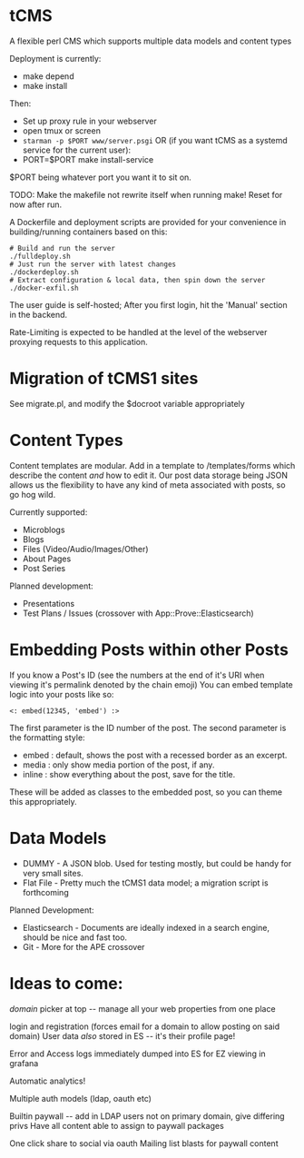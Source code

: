 tCMS
=====

A flexible perl CMS which supports multiple data models and content types

Deployment is currently:
* make depend
* make install

Then:
* Set up proxy rule in your webserver
* open tmux or screen
* `starman -p $PORT www/server.psgi`
OR (if you want tCMS as a systemd service for the current user):
* PORT=$PORT make install-service

$PORT being whatever port you want it to sit on.

TODO: Make the makefile not rewrite itself when running make! Reset for now after run.

A Dockerfile and deployment scripts are provided for your convenience in building/running containers based on this:
```
# Build and run the server
./fulldeploy.sh
# Just run the server with latest changes
./dockerdeploy.sh
# Extract configuration & local data, then spin down the server
./docker-exfil.sh
```
The user guide is self-hosted; After you first login, hit the 'Manual' section in the backend.

Rate-Limiting is expected to be handled at the level of the webserver proxying requests to this application.

Migration of tCMS1 sites
=========================

See migrate.pl, and modify the $docroot variable appropriately

Content Types
=============
Content templates are modular.
Add in a template to /templates/forms which describe the content *and* how to edit it.
Our post data storage being JSON allows us the flexibility to have any kind of meta associated with posts, so go hog wild.

Currently supported:
* Microblogs
* Blogs
* Files (Video/Audio/Images/Other)
* About Pages
* Post Series

Planned development:
* Presentations
* Test Plans / Issues (crossover with App::Prove::Elasticsearch)

Embedding Posts within other Posts
==================================

If you know a Post's ID (see the numbers at the end of it's URI when viewing it's permalink denoted by the chain emoji)
You can embed template logic into your posts like so:

```
<: embed(12345, 'embed') :>
```

The first parameter is the ID number of the post.
The second parameter is the formatting style:

* embed : default, shows the post with a recessed border as an excerpt.
* media : only show media portion of the post, if any.
* inline : show everything about the post, save for the title.

These will be added as classes to the embedded post, so you can theme this appropriately.

Data Models
===========
* DUMMY - A JSON blob.  Used for testing mostly, but could be handy for very small sites.
* Flat File - Pretty much the tCMS1 data model; a migration script is forthcoming

Planned Development:
* Elasticsearch - Documents are ideally indexed in a search engine, should be nice and fast too.
* Git - More for the APE crossover

Ideas to come:
=============

*domain* picker at top -- manage all your web properties from one place

login and registration (forces email for a domain to allow posting on said domain)
User data *also* stored in ES -- it's their profile page!

Error and Access logs immediately dumped into ES for EZ viewing in grafana

Automatic analytics!

Multiple auth models (ldap, oauth etc)

Builtin paywall -- add in LDAP users not on primary domain, give differing privs
Have all content able to assign to paywall packages

One click share to social via oauth
Mailing list blasts for paywall content

